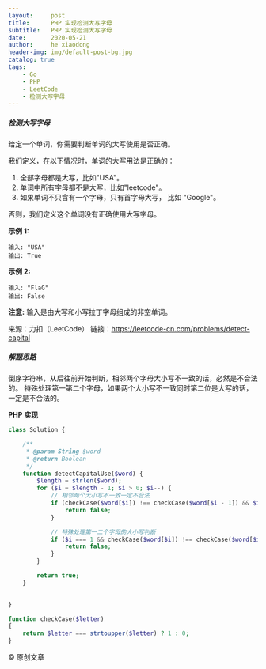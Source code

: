 ```yaml
---
layout:     post
title:      PHP 实现检测大写字母
subtitle:   PHP 实现检测大写字母
date:       2020-05-21
author:     he xiaodong
header-img: img/default-post-bg.jpg
catalog: true
tags:
    - Go
    - PHP
    - LeetCode
    - 检测大写字母
---
```


##### 检测大写字母
给定一个单词，你需要判断单词的大写使用是否正确。

我们定义，在以下情况时，单词的大写用法是正确的：

1. 全部字母都是大写，比如"USA"。
2. 单词中所有字母都不是大写，比如"leetcode"。
3. 如果单词不只含有一个字母，只有首字母大写， 比如 "Google"。

否则，我们定义这个单词没有正确使用大写字母。

**示例 1:**
```
输入: "USA"
输出: True
```

**示例 2:**
```
输入: "FlaG"
输出: False
```
**注意:** 输入是由大写和小写拉丁字母组成的非空单词。

来源：力扣（LeetCode）
链接：https://leetcode-cn.com/problems/detect-capital


##### 解题思路
倒序字符串，从后往前开始判断，相邻两个字母大小写不一致的话，必然是不合法的。
特殊处理第一第二个字母，如果两个大小写不一致同时第二位是大写的话，一定是不合法的。

**PHP 实现**
```php
class Solution {

    /**
     * @param String $word
     * @return Boolean
     */
    function detectCapitalUse($word) {
        $length = strlen($word);
        for ($i = $length - 1; $i > 0; $i--) {
            // 相邻两个大小写不一致一定不合法
            if (checkCase($word[$i]) !== checkCase($word[$i - 1]) && $i >= 2) {
                return false;
            }

            // 特殊处理第一二个字母的大小写判断
            if ($i === 1 && checkCase($word[$i]) !== checkCase($word[$i - 1]) && checkCase($word[$i]) === 1) {
                return false;
            }
        }

        return true;
    }

    
}

function checkCase($letter)
{
    return $letter === strtoupper($letter) ? 1 : 0;
}
```

© 原创文章
